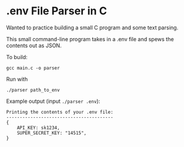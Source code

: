 # .env File Parser in C

Wanted to practice building a small C program and some text parsing.

This small command-line program takes in a .env file and spews the contents out as JSON.

To build:
```
gcc main.c -o parser
```

Run with
```
./parser path_to_env 
```

Example output (input `./parser .env`):
```
Printing the contents of your .env file:
----------------------------------------
{
    API_KEY: sk1234,
    SUPER_SECRET_KEY: "14515",
}
```
